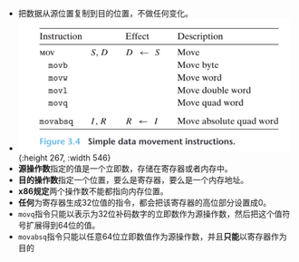 - 把数据从源位置复制到目的位置，不做任何变化。
- ![image.png](../assets/image_1653106050429_0.png){:height 267, :width 546}
- **源操作数**指定的值是一个立即数，存储在寄存器或者内存中。
- **目的操作数**指定一个位置，要么是寄存器，要么是一个内存地址。
- **x86规定**两个操作数不能都指向内存位置。
- **任何**为寄存器生成32位值的指令，都会把该寄存器的高位部分设置成0。
- `movq`指令只能以表示为32位补码数字的立即数作为源操作数，然后把这个值符号扩展得到64位的值。
- `movabsq`指令只能以任意64位立即数值作为源操作数，并且**只能**以寄存器作为目的
